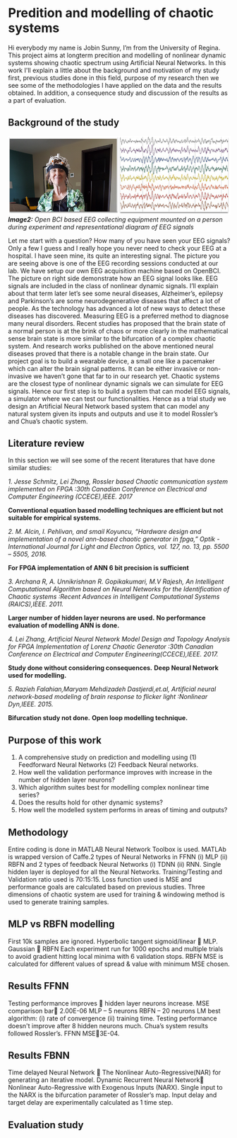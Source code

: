 # Predition and modelling of chaotic systems

Hi everybody my name is Jobin Sunny, I’m from the University of Regina. This project aims at longterm precition and modelling of nonlinear dynamic systems showing chaotic spectrum using Artificial Neural Networks. In this work I'll explain a little about the background and motivation of my study first, previous studies done in this field, purpose of my research then we see some of the methodologies I have applied on the data and the results obtained. In addition, a consequence study and discussion of the results as a part of evaluation.

## Background of the study
![EEG](https://raw.githubusercontent.com/jobinregina/Chaos/master/joan.png)
***Image2:*** *Open BCI based EEG collecting equipment mounted on a person during experiment and representational diagram of EEG signals*

Let me start with a question? How many of you have seen your EEG signals? Only a few I guess and I really hope you never need to check your EEG at a hospital. I have seen mine, its quite an interesting signal. The picture you are seeing above is one of the EEG recording sessions conducted at our lab. We have setup our own EEG acquisition machine based on OpenBCI. The picture on right side demonstrate how an EEG signal looks like. EEG signals are included in the class of nonlinear dynamic signals. I’ll explain about that term later let’s see some neural diseases, Alzheimer’s, epilepsy and Parkinson’s are some neurodegenerative diseases that affect a lot of people. As the technology has advanced a lot of new ways to detect these diseases has discovered. Measuring EEG is a preferred method to diagnose many neural disorders. Recent studies has proposed that the brain state of a normal person is at the brink of chaos or more clearly in the mathematical sense brain state is more similar to the bifurcation of a complex chaotic system. And research works published on the above mentioned neural diseases proved that there is a notable change in the brain state. Our project goal is to build a wearable device, a small one like a pacemaker which can alter the brain signal patterns. It can be either invasive or non-invasive we haven’t gone that far to in our research yet. Chaotic systems are the closest type of nonlinear dynamic signals we can simulate for EEG signals. Hence our first step is to build a system that can model EEG signals, a simulator where we can test our functionalities. Hence as a trial study we design an Artificial Neural Network based system that can model any natural system given its inputs and outputs and use it to model Rossler’s and Chua’s chaotic system.

## Literature review
In this section we will see some of the recent literatures that have done similar studies:

_1. Jesse Schmitz, Lei Zhang, Rossler based Chaotic communication system implemented on FPGA :30th Canadian Conference on Electrical and Computer Engineering (CCECE),IEEE. 2017_

**Conventional equation based modelling techniques are efficient but not suitable for empirical systems.**

_2. M. Alcin, I. Pehlivan, and smail Koyuncu, “Hardware design and implementation of a novel ann-based chaotic generator in fpga,” Optik - International Journal for Light and Electron Optics, vol. 127, no. 13, pp. 5500 – 5505, 2016._

**For FPGA implementation of ANN 6 bit precision is sufficient**

_3. Archana R, A. Unnikrishnan R. Gopikakumari, M.V Rajesh, An Intelligent Computational Algorithm based on Neural Networks for the Identification of Chaotic systems :Recent Advances in Intelligent Computational Systems (RAICS),IEEE. 2011._

**Larger number of hidden layer neurons are used.**
**No performance evaluation of modelling ANN is done.**

_4. Lei Zhang, Artificial Neural Network Model Design and Topology Analysis for FPGA Implementation of Lorenz Chaotic Generator :30th Canadian Conference on Electrical and Computer Engineering(CCECE),IEEE. 2017._

**Study done without considering consequences.**
**Deep Neural Network used for modelling.**

_5. Razieh Falahian,Maryam Mehdizadeh Dastjerdi,et.al, Artificial neural network-based modeling of brain response to flicker light :Nonlinear Dyn,IEEE. 2015._ 

**Bifurcation study not done.**
**Open loop modelling technique.**

## Purpose of this work
1. A comprehensive study on prediction and modelling using (1) Feedforward Neural Networks  (2) Feedback Neural networks.
2. How well the validation performance improves with increase in the number of hidden layer neurons?
3. Which algorithm suites best for modelling complex nonlinear time series?
4. Does the results hold for other dynamic systems?
5. How well the modelled system performs in areas of timing and outputs?

## Methodology

Entire coding is done in MATLAB Neural Network Toolbox is used. MATLAb is wrapped version of Caffe.2 types of Neural Networks in FFNN (i) MLP (ii) RBFN and 2 types of feedback Neural Networks (i) TDNN (ii) RNN. Single hidden layer is deployed for all the Neural Networks. Training/Testing and Validation ratio used is 70:15:15. Loss function used is MSE and performance goals are calculated based on previous studies. Three dimensions of chaotic system are used for training & windowing method is used to generate training samples.

## MLP vs RBFN modelling

First 10k samples are ignored.
Hyperbolic tangent sigmoid/linear  MLP.
Gaussian  RBFN
Each experiment run for 1000 epochs and multiple trials to avoid gradient hitting local minima with 6 validation stops.
RBFN MSE is calculated for different values of spread & value with minimum MSE chosen.

## Results FFNN
Testing performance improves  hidden layer neurons increase.
MSE comparison bar 2.00E-06
MLP – 5 neurons RBFN – 20 neurons
LM best algorithm: (i) rate of convergence (ii) training time.
Testing performance doesn't improve after 8 hidden neurons much.
Chua’s system results followed Rossler’s. FFNN MSE3E-04.

## Results FBNN
Time delayed Neural Network  The Nonlinear Auto-Regressive(NAR) for generating an iterative model.
Dynamic Recurrent Neural Network Nonlinear Auto-Regressive with Exogenous Inputs (NARX).
Single input to the NARX is the bifurcation parameter of Rossler’s map.
Input delay and target delay are experimentally calculated as 1 time step.

## Evaluation study





